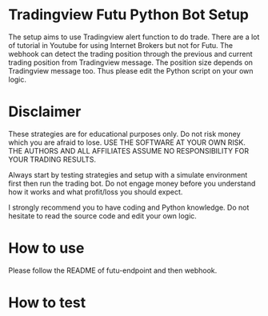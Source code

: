 # Tradingview Futu Python Bot Setup

The setup aims to use Tradingview alert function to do trade. There are a lot of tutorial in Youtube for using Internet Brokers but not for Futu. The webhook can detect the trading position through the previous and current trading position from Tradingview message. The position size depends on Tradingview message too. Thus please edit the Python script on your own logic.

# Disclaimer

These strategies are for educational purposes only. Do not risk money which you are afraid to lose. USE THE SOFTWARE AT YOUR OWN RISK. THE AUTHORS AND ALL AFFILIATES ASSUME NO RESPONSIBILITY FOR YOUR TRADING RESULTS.

Always start by testing strategies and setup with a simulate environment first then run the trading bot. Do not engage money before you understand how it works and what profit/loss you should expect.

I strongly recommend you to have coding and Python knowledge. Do not hesitate to read the source code and edit your own logic.

# How to use

Please follow the README of futu-endpoint and then webhook.

# How to test
